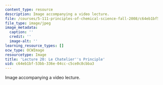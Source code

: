 ```yaml
---
content_type: resource
description: Image accompanying a video lecture.
file: /courses/5-111-principles-of-chemical-science-fall-2008/c64eb1bf53bb336e04ccc5ce0c8cbba3_20.jpg
file_type: image/jpeg
image_metadata:
  caption: ''
  credit: ''
  image-alt: ''
learning_resource_types: []
ocw_type: OCWImage
resourcetype: Image
title: 'Lecture 20: Le Chatelier''s Principle'
uid: c64eb1bf-53bb-336e-04cc-c5ce0c8cbba3
---
```

Image accompanying a video lecture.

